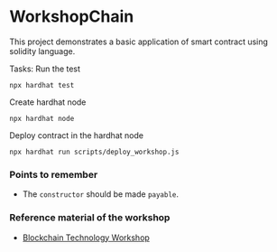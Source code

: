 # WorkshopChain

This project demonstrates a basic application of smart contract using solidity language.

Tasks:
Run the test
```shell
npx hardhat test
```
Create hardhat node
```
npx hardhat node
```
Deploy contract in the hardhat node
```
npx hardhat run scripts/deploy_workshop.js
```

### Points to remember
 - The `constructor` should be made `payable`.
### Reference material of the workshop
- [Blockchain Technology Workshop
](https://github.com/pdscorg/Blockchain-Fellowship) 
